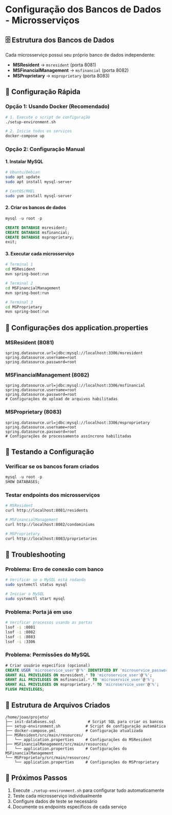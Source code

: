 # Configuração dos Bancos de Dados - Microsserviços

## 🗄️ Estrutura dos Bancos de Dados

Cada microsserviço possui seu próprio banco de dados independente:

- **MSResident** → `msresident` (porta 8081)
- **MSFinancialManagement** → `msfinancial` (porta 8082)
- **MSProprietary** → `msproprietary` (porta 8083)

## 🚀 Configuração Rápida

### Opção 1: Usando Docker (Recomendado)

```bash
# 1. Execute o script de configuração
./setup-environment.sh

# 2. Inicie todos os serviços
docker-compose up
```

### Opção 2: Configuração Manual

#### 1. Instalar MySQL
```bash
# Ubuntu/Debian
sudo apt update
sudo apt install mysql-server

# CentOS/RHEL
sudo yum install mysql-server
```

#### 2. Criar os bancos de dados
```sql
mysql -u root -p
```

```sql
CREATE DATABASE msresident;
CREATE DATABASE msfinancial;
CREATE DATABASE msproprietary;
exit;
```

#### 3. Executar cada microsserviço
```bash
# Terminal 1
cd MSResident
mvn spring-boot:run

# Terminal 2
cd MSFinancialManagement
mvn spring-boot:run

# Terminal 3
cd MSProprietary
mvn spring-boot:run
```

## 🔧 Configurações dos application.properties

### MSResident (8081)
```properties
spring.datasource.url=jdbc:mysql://localhost:3306/msresident
spring.datasource.username=root
spring.datasource.password=root
```

### MSFinancialManagement (8082)
```properties
spring.datasource.url=jdbc:mysql://localhost:3306/msfinancial
spring.datasource.username=root
spring.datasource.password=root
# Configurações de upload de arquivos habilitadas
```

### MSProprietary (8083)
```properties
spring.datasource.url=jdbc:mysql://localhost:3306/msproprietary
spring.datasource.username=root
spring.datasource.password=root
# Configurações de processamento assíncrono habilitadas
```

## 🧪 Testando a Configuração

### Verificar se os bancos foram criados
```sql
mysql -u root -p
SHOW DATABASES;
```

### Testar endpoints dos microsserviços
```bash
# MSResident
curl http://localhost:8081/residents

# MSFinancialManagement  
curl http://localhost:8082/condominiums

# MSProprietary
curl http://localhost:8083/proprietaries
```

## 🐛 Troubleshooting

### Problema: Erro de conexão com banco
```bash
# Verificar se o MySQL está rodando
sudo systemctl status mysql

# Iniciar o MySQL
sudo systemctl start mysql
```

### Problema: Porta já em uso
```bash
# Verificar processos usando as portas
lsof -i :8081
lsof -i :8082
lsof -i :8083
lsof -i :3306
```

### Problema: Permissões do MySQL
```sql
# Criar usuário específico (opcional)
CREATE USER 'microservice_user'@'%' IDENTIFIED BY 'microservice_password';
GRANT ALL PRIVILEGES ON msresident.* TO 'microservice_user'@'%';
GRANT ALL PRIVILEGES ON msfinancial.* TO 'microservice_user'@'%';
GRANT ALL PRIVILEGES ON msproprietary.* TO 'microservice_user'@'%';
FLUSH PRIVILEGES;
```

## 📁 Estrutura de Arquivos Criados

```
/home/joao/projeto/
├── init-databases.sql              # Script SQL para criar os bancos
├── setup-environment.sh           # Script de configuração automática
├── docker-compose.yml             # Configuração atualizada
├── MSResident/src/main/resources/
│   └── application.properties     # Configurações do MSResident
├── MSFinancialManagement/src/main/resources/
│   └── application.properties     # Configurações do MSFinancialManagement
└── MSProprietary/src/main/resources/
    └── application.properties     # Configurações do MSProprietary
```

## 🎯 Próximos Passos

1. Execute `./setup-environment.sh` para configurar tudo automaticamente
2. Teste cada microsserviço individualmente
3. Configure dados de teste se necessário
4. Documente os endpoints específicos de cada serviço
